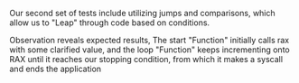 Our second set of tests include utilizing jumps and comparisons, which allow us to "Leap" through code based on conditions.

Observation reveals expected results, The start "Function" initially calls rax with some clarified value, and the loop "Function" keeps incrementing onto RAX until it reaches our stopping condition, from which it makes a syscall and ends the application 
